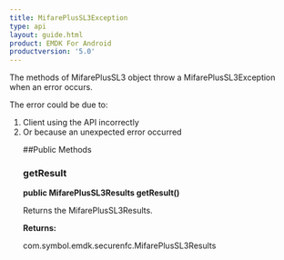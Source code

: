 ```yaml
---
title: MifarePlusSL3Exception
type: api
layout: guide.html
product: EMDK For Android
productversion: '5.0'
---
```



The methods of MifarePlusSL3 object throw a MifarePlusSL3Exception when an error
 occurs.

The error could be due to:
 <ol>
 <li>Client using the API incorrectly
 <li>Or because an unexpected error occurred

##Public Methods

### getResult

**public MifarePlusSL3Results getResult()**

Returns the MifarePlusSL3Results.

**Returns:**

com.symbol.emdk.securenfc.MifarePlusSL3Results


